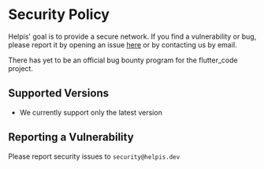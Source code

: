 # Security Policy

Helpis' goal is to provide a secure network. If you find a vulnerability or bug, please report it by opening an issue [here](https:&#x2F;&#x2F;github.com&#x2F;helpis-software&#x2F;flutter_code/issues/new?assignees=&labels=&template=bug_template.md&title=) or by contacting us by email.

There has yet to be an official bug bounty program for the flutter_code project.

## Supported Versions
- We currently support only the latest version

## Reporting a Vulnerability

Please report security issues to `security@helpis.dev`
